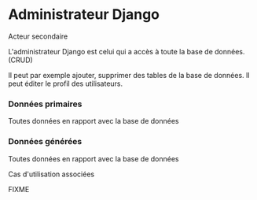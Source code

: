# Administrateur Django

Acteur secondaire

L'administrateur Django est celui qui a accès à toute la base de données. (CRUD)

Il peut par exemple ajouter, supprimer des tables de la base de données. Il peut éditer le profil des utilisateurs.

### Données primaires

Toutes données en rapport avec la base de données

### Données générées

Toutes données en rapport avec la base de données

Cas d'utilisation associées

FIXME
